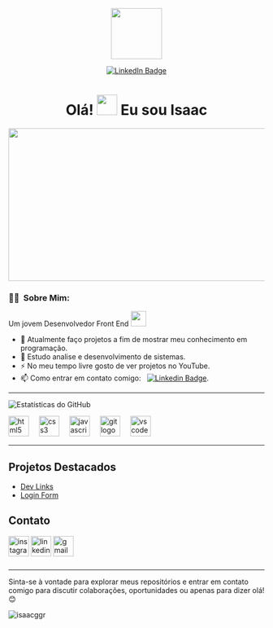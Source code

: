 <p align="center"><img src="https://media.giphy.com/media/M9gbBd9nbDrOTu1Mqx/giphy.gif" width="100"/></p>
<p align="center">
<a href="https://www.linkedin.com/in/isaac-greg%C3%B3rio-5a5571197/"><img src="https://img.shields.io/badge/LinkedIn-blue?style=for-the-badge&logo=linkedin&logoColor=white" alt="LinkedIn Badge"></a>
</p>

<h1 align="center">Olá! <img src="https://media.giphy.com/media/hvRJCLFzcasrR4ia7z/giphy.gif" width="40"> Eu sou Isaac</h1>

<p align="center"><img src="https://media.giphy.com/media/dWesBcTLavkZuG35MI/giphy.gif" width="600" height="300"  /></p>


### :woman_technologist: &nbsp;Sobre Mim:

Um jovem Desenvolvedor Front End <img src="https://media.giphy.com/media/WUlplcMpOCEmTGBtBW/giphy.gif" width="30">

- 🔭 Atualmente faço projetos a fim de mostrar meu conhecimento em programação.
- 🌱 Estudo analise e desenvolvimento de sistemas.
- ⚡ No meu tempo livre gosto de ver projetos no YouTube.
- 📫 Como entrar em contato comigo: &nbsp; [![Linkedin Badge](https://img.shields.io/badge/-isaacggr-blue?style=flat&logo=Linkedin&logoColor=white)](https://www.linkedin.com/in/isaac-greg%C3%B3rio-5a5571197/).

-----
![Estatísticas do GitHub](https://github-readme-stats.vercel.app/api?username=isaacggr&show_icons=true&theme=gruvbox)

<div align="left">
  <img src="https://cdn.jsdelivr.net/gh/devicons/devicon/icons/html5/html5-original.svg" height="40" alt="html5 logo"  />
  <img width="12" />
  <img src="https://cdn.jsdelivr.net/gh/devicons/devicon/icons/css3/css3-original.svg" height="40" alt="css3 logo"  />
  <img width="12" />
  <img src="https://cdn.jsdelivr.net/gh/devicons/devicon/icons/javascript/javascript-original.svg" height="40" alt="javascript logo"  />
  <img width="12" />
  <img src="https://cdn.jsdelivr.net/gh/devicons/devicon/icons/git/git-original.svg" height="40" alt="git logo"  />
  <img width="12" />
  <img src="https://cdn.jsdelivr.net/gh/devicons/devicon/icons/vscode/vscode-original.svg" height="40" alt="vscode logo"  />
</div>

-----

## Projetos Destacados

- [Dev Links](https://github.com/isaacggr/Links-Isaac)
- [Login Form](https://github.com/isaacggr/Login-Form)

## Contato

<div align="left">
  <img src="https://img.shields.io/static/v1?message=Instagram&logo=instagram&label=&color=E4405F&logoColor=white&labelColor=&style=flat" height="40" alt="instagram logo"  />
  <img src="https://img.shields.io/static/v1?message=LinkedIn&logo=linkedin&label=&color=0077B5&logoColor=white&labelColor=&style=flat" height="40" alt="linkedin logo"  />
  <img src="https://img.shields.io/static/v1?message=Gmail&logo=gmail&label=&color=D14836&logoColor=white&labelColor=&style=flat" height="40" alt="gmail logo"  />
</div>

###
  ------

Sinta-se à vontade para explorar meus repositórios e entrar em contato comigo para discutir colaborações, oportunidades ou apenas para dizer olá! 😊

<p align="left"> <img src="https://komarev.com/ghpvc/?username=isaacggr&label=Profile%20views&color=0e75b6&style=flat" alt="isaacggr" /> </p>
